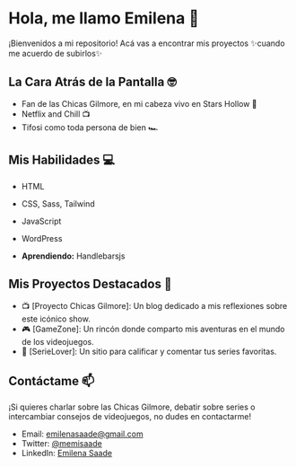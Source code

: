 # Hola, me llamo Emilena 👋

¡Bienvenidos a mi repositorio! Acá vas a encontrar mis proyectos ✨cuando me acuerdo de subirlos✨

## La Cara Atrás de la Pantalla 🤓

- Fan de las Chicas Gilmore, en mi cabeza vivo en Stars Hollow 🍁
- Netflix and Chill 📺
- Tifosi como toda persona de bien 🏎

## Mis Habilidades 💻

- HTML
- CSS, Sass, Tailwind
- JavaScript
- WordPress

- <b>Aprendiendo:</b> Handlebarsjs

## Mis Proyectos Destacados 🌟

- 📺 [Proyecto Chicas Gilmore]: Un blog dedicado a mis reflexiones sobre este icónico show.
- 🎮 [GameZone]: Un rincón donde comparto mis aventuras en el mundo de los videojuegos.
- 🍿 [SerieLover]: Un sitio para calificar y comentar tus series favoritas.

## Contáctame 📫

¡Si quieres charlar sobre las Chicas Gilmore, debatir sobre series o intercambiar consejos de videojuegos, no dudes en contactarme! 

- Email: emilenasaade@gmail.com
- Twitter: [@memisaade](https://twitter.com/memisaade)
- LinkedIn: [Emilena Saade](https://www.linkedin.com/in/emilena-saade)
